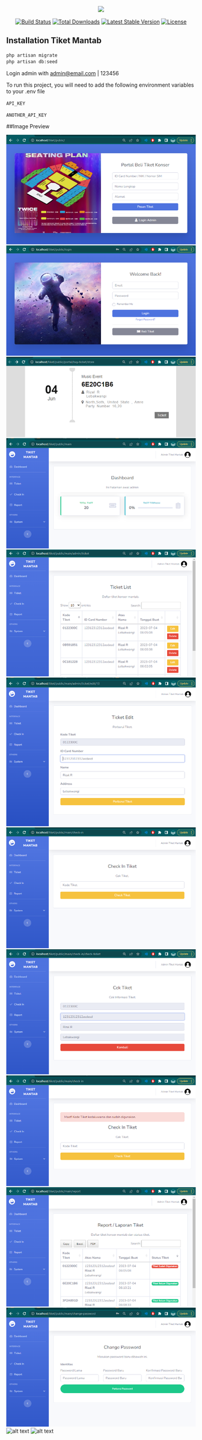 <p align="center"><a href="https://laravel.com" target="_blank"><img src="https://raw.githubusercontent.com/laravel/art/master/logo-lockup/5%20SVG/2%20CMYK/1%20Full%20Color/laravel-logolockup-cmyk-red.svg" width="400"></a></p>

<p align="center">
<a href="https://travis-ci.org/laravel/framework"><img src="https://travis-ci.org/laravel/framework.svg" alt="Build Status"></a>
<a href="https://packagist.org/packages/laravel/framework"><img src="https://img.shields.io/packagist/dt/laravel/framework" alt="Total Downloads"></a>
<a href="https://packagist.org/packages/laravel/framework"><img src="https://img.shields.io/packagist/v/laravel/framework" alt="Latest Stable Version"></a>
<a href="https://packagist.org/packages/laravel/framework"><img src="https://img.shields.io/packagist/l/laravel/framework" alt="License"></a>
</p>

## Installation Tiket Mantab
```bash
php artisan migrate
php artisan db:seed
```

Login admin with admin@email.com | 123456

To run this project, you will need to add the following environment variables to your .env file

`API_KEY`

`ANOTHER_API_KEY`

##Image Preview

![alt text](https://github.com/yossrizal2/tiket/blob/main/public/uploads/images/doc1.png?raw=true)
![alt text](https://github.com/yossrizal2/tiket/blob/main/public/uploads/images/doc2.png?raw=true)
![alt text](https://github.com/yossrizal2/tiket/blob/main/public/uploads/images/doc3.png?raw=true)
![alt text](https://github.com/yossrizal2/tiket/blob/main/public/uploads/images/doc4.png?raw=true)
![alt text](https://github.com/yossrizal2/tiket/blob/main/public/uploads/images/doc5.png?raw=true)
![alt text](https://github.com/yossrizal2/tiket/blob/main/public/uploads/images/doc6.png?raw=true)
![alt text](https://github.com/yossrizal2/tiket/blob/main/public/uploads/images/doc7.png?raw=true)
![alt text](https://github.com/yossrizal2/tiket/blob/main/public/uploads/images/doc8.png?raw=true)
![alt text](https://github.com/yossrizal2/tiket/blob/main/public/uploads/images/doc9.png?raw=true)
![alt text](https://github.com/yossrizal2/tiket/blob/main/public/uploads/images/doc10.png?raw=true)
![alt text](https://github.com/yossrizal2/tiket/blob/main/public/uploads/images/doc11.png?raw=true)
![alt text](https://github.com/yossrizal2/tiket/blob/main/public/uploads/images/doc12.png?raw=true)
![alt text](https://github.com/yossrizal2/tiket/blob/main/public/uploads/images/doc13.png?raw=true)


<!-- ## About Laravel

Laravel is a web application framework with expressive, elegant syntax. We believe development must be an enjoyable and creative experience to be truly fulfilling. Laravel takes the pain out of development by easing common tasks used in many web projects, such as:

- [Simple, fast routing engine](https://laravel.com/docs/routing).
- [Powerful dependency injection container](https://laravel.com/docs/container).
- Multiple back-ends for [session](https://laravel.com/docs/session) and [cache](https://laravel.com/docs/cache) storage.
- Expressive, intuitive [database ORM](https://laravel.com/docs/eloquent).
- Database agnostic [schema migrations](https://laravel.com/docs/migrations).
- [Robust background job processing](https://laravel.com/docs/queues).
- [Real-time event broadcasting](https://laravel.com/docs/broadcasting).

Laravel is accessible, powerful, and provides tools required for large, robust applications.

## Learning Laravel

Laravel has the most extensive and thorough [documentation](https://laravel.com/docs) and video tutorial library of all modern web application frameworks, making it a breeze to get started with the framework.

If you don't feel like reading, [Laracasts](https://laracasts.com) can help. Laracasts contains over 1500 video tutorials on a range of topics including Laravel, modern PHP, unit testing, and JavaScript. Boost your skills by digging into our comprehensive video library.

## Laravel Sponsors

We would like to extend our thanks to the following sponsors for funding Laravel development. If you are interested in becoming a sponsor, please visit the Laravel [Patreon page](https://patreon.com/taylorotwell).

### Premium Partners

- **[Vehikl](https://vehikl.com/)**
- **[Tighten Co.](https://tighten.co)**
- **[Kirschbaum Development Group](https://kirschbaumdevelopment.com)**
- **[64 Robots](https://64robots.com)**
- **[Cubet Techno Labs](https://cubettech.com)**
- **[Cyber-Duck](https://cyber-duck.co.uk)**
- **[Many](https://www.many.co.uk)**
- **[Webdock, Fast VPS Hosting](https://www.webdock.io/en)**
- **[DevSquad](https://devsquad.com)**
- **[Curotec](https://www.curotec.com/services/technologies/laravel/)**
- **[OP.GG](https://op.gg)**
- **[WebReinvent](https://webreinvent.com/?utm_source=laravel&utm_medium=github&utm_campaign=patreon-sponsors)**
- **[Lendio](https://lendio.com)**

## Contributing

Thank you for considering contributing to the Laravel framework! The contribution guide can be found in the [Laravel documentation](https://laravel.com/docs/contributions).

## Code of Conduct

In order to ensure that the Laravel community is welcoming to all, please review and abide by the [Code of Conduct](https://laravel.com/docs/contributions#code-of-conduct).

## Security Vulnerabilities

If you discover a security vulnerability within Laravel, please send an e-mail to Taylor Otwell via [taylor@laravel.com](mailto:taylor@laravel.com). All security vulnerabilities will be promptly addressed.

## License

The Laravel framework is open-sourced software licensed under the [MIT license](https://opensource.org/licenses/MIT). -->

